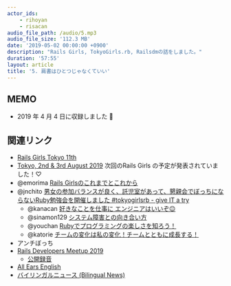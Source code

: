 ```yaml
---
actor_ids:
    - rihoyan
    - risacan
audio_file_path: /audio/5.mp3
audio_file_size: '112.3 MB'
date: '2019-05-02 00:00:00 +0900'
description: "Rails Girls, TokyoGirls.rb, Railsdmの話をしました。"
duration: '57:55'
layout: article
title: '5. 肩書はひとつじゃなくていい'
---
```


## MEMO

- 2019 年 4 月 4 日に収録しました 📆

## 関連リンク

- [Rails Girls Tokyo 11th](http://railsgirls.com/tokyo-2019-02-22.html)
- [Tokyo, 2nd & 3rd August 2019](http://railsgirls.com/tokyo.html) 次回のRails Girls の予定が発表されていました！♡
- @emorima [Rails Girlsのこれまでとこれから](https://www.slideshare.net/MayumiEmori/rails-girls-137786740)
- @jnchito [男女の参加バランスが良く、託児室があって、懇親会でぼっちにならないRuby勉強会を開催しました #tokyogirlsrb - give IT a try](https://blog.jnito.com/entry/2019/03/08/054000)
    - @kanacan [好きなことを仕事に エンジニアはいいぞ😉](https://speakerdeck.com/kanacan/tokyogirlsrb)
    - @sinamon129 [システム障害との向き合い方](https://speakerdeck.com/sinamon129/sisutemuzhang-hai-tofalsexiang-kihe-ifang-at-sinamon129-number-tokyogirlsrb)
    - @youchan [Rubyでプログラミングの楽しさを知ろう！](http://youchan.org/slides/tokyogirls_rb/)
    - @katorie [チームの変化は私の変化！チームとともに成長する！](https://speakerdeck.com/katorie/tokyogirls-dot-rb-meetup-vol-dot-1)
- アンチぼっち
- [Rails Developers Meetup 2019](https://railsdm.github.io/)
    - [公開録音](https://youtu.be/H8nSHu38hE8)
- [All Ears English](https://www.allearsenglish.com/)
- [‎バイリンガルニュース (Bilingual News)](https://podcasts.apple.com/jp/podcast/%E3%83%90%E3%82%A4%E3%83%AA%E3%83%B3%E3%82%AC%E3%83%AB%E3%83%8B%E3%83%A5%E3%83%BC%E3%82%B9-bilingual-news/id653415937)